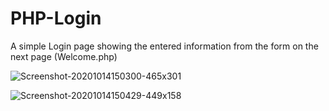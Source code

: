# PHP-Login
A simple Login page showing the entered information from the form on the next page (Welcome.php)

![Screenshot-20201014150300-465x301](https://user-images.githubusercontent.com/66338305/123984819-f394cd00-d992-11eb-97ec-40faaf7f023e.png)

![Screenshot-20201014150429-449x158](https://user-images.githubusercontent.com/66338305/123984837-f7c0ea80-d992-11eb-90dd-b74fbd191bee.png)
